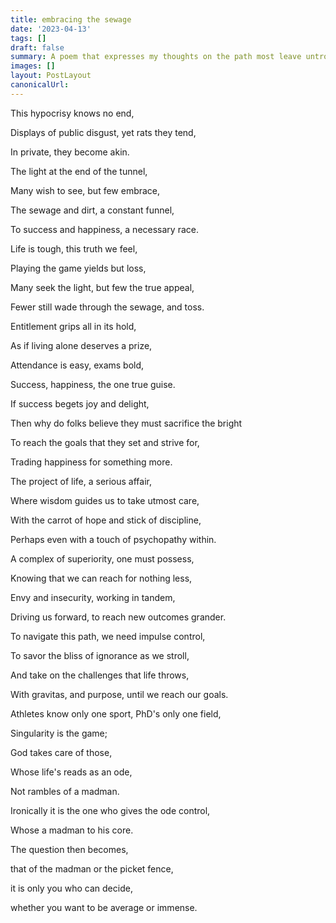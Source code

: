```yaml
---
title: embracing the sewage
date: '2023-04-13'
tags: []
draft: false
summary: A poem that expresses my thoughts on the path most leave untrodden.
images: []
layout: PostLayout
canonicalUrl:
---
```


This hypocrisy knows no end,

Displays of public disgust, yet rats they tend,

In private, they become akin.

The light at the end of the tunnel,

Many wish to see, but few embrace,

The sewage and dirt, a constant funnel,

To success and happiness, a necessary race.

Life is tough, this truth we feel,

Playing the game yields but loss,

Many seek the light, but few the true appeal,

Fewer still wade through the sewage, and toss.

Entitlement grips all in its hold,

As if living alone deserves a prize,

Attendance is easy, exams bold,

Success, happiness, the one true guise.

If success begets joy and delight,

Then why do folks believe they must sacrifice the bright

To reach the goals that they set and strive for,

Trading happiness for something more.

The project of life, a serious affair,

Where wisdom guides us to take utmost care,

With the carrot of hope and stick of discipline,

Perhaps even with a touch of psychopathy within.

A complex of superiority, one must possess,

Knowing that we can reach for nothing less,

Envy and insecurity, working in tandem,

Driving us forward, to reach new outcomes grander.

To navigate this path, we need impulse control,

To savor the bliss of ignorance as we stroll,

And take on the challenges that life throws,

With gravitas, and purpose, until we reach our goals.

Athletes know only one sport, PhD's only one field,

Singularity is the game;

God takes care of those,

Whose life's reads as an ode,

Not rambles of a madman.

Ironically it is the one who gives the ode control,

Whose a madman to his core.

The question then becomes,

that of the madman or the picket fence,

it is only you who can decide,

whether you want to be average or immense.
